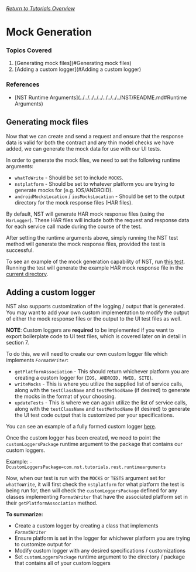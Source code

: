 [_Return to Tutorials Overview_](https://github.com/eBay/NSTSuite/tree/main/NSTTutorials)

# Mock Generation

### Topics Covered

1. [Generating mock files](#Generating mock files)
2. [Adding a custom logger](#Adding a custom logger)

### References
- [NST Runtime Arguments](../../../../../../../../../NST/README.md#Runtime Arguments)

## Generating mock files
Now that we can create and send a request and ensure that the response data is valid for both the contract and any thin model checks we have added, we can generate the mock data for use with our UI tests.

In order to generate the mock files, we need to set the following runtime arguments:

- `whatToWrite` - Should be set to include `MOCKS`.
- `nstplatform` - Should be set to whatever platform you are trying to generate mocks for (e.g. IOS/ANDROID).
- `androidMocksLocation` / `iosMocksLocation` - Should be set to the output directory for the mock response files (HAR files).

By default, NST will generate HAR mock response files (using the `HarLogger`). These HAR files will include both the request and response data for each service call made during the course of the test.

After setting the runtime arguments above, simply running the NST test method will generate the mock response files, provided the test is successful.

To see an example of the mock generation capability of NST, run [this test](MockGenerationTest.java). Running the test will generate the example HAR mock response file in the [current directory](./).

## Adding a custom logger

NST also supports customization of the logging / output that is generated. You may want to add your own custom implementation to modify the output of either the mock response files or the output to the UI test files as well.

**NOTE**: Custom loggers are **required** to be implemented if you want to export boilerplate code to UI test files, which is covered later on in detail in section 7.

To do this, we will need to create our own custom logger file which implements *`FormatWriter`*:

- `getPlatformAssociation` - This should return whichever platform you are creating a custom logger for (`IOS, ANDROID, MWEB, SITE`).
- `writeMocks` - This is where you utilize the supplied list of service calls, along with the `testClassName` and `testMethodName` (if desired) to generate the mocks in the format of your choosing.
- `updateTests` - This is where we can again utilize the list of service calls, along with the `testClassName` and `testMethodName` (if desired) to generate the UI test code output that is customized per your specifications.

You can see an example of a fully formed custom logger [here](CustomFormatWriter.java).

Once the custom logger has been created, we need to point the `customLoggersPackage` runtime argument to the package that contains our custom loggers.

Example: `-DcustomLoggersPackage=com.nst.tutorials.rest.runtimearguments`

Now, when our test is run with the `MOCKS` or `TESTS` argument set for `whatToWrite`, it will first check the `nstplatform` for what platform the test is being run for, then will check the `customLoggersPackage` defined for any classes implementing `FormatWriter` that have the associated platform set in their `getPlatformAssociation` method.

**To summarize:**

- Create a custom logger by creating a class that implements *`FormatWriter`*
- Ensure platform is set in the logger for whichever platform you are trying to customize output for
- Modify custom logger with any desired specifications / customizations
- Set `customLoggersPackage` runtime argument to the directory / package that contains all of your custom loggers
